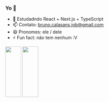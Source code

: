 ### Yo 👋

- 🌱 Estudadndo React + Next.js + TypeScript
- 📫 Contato: bruno.calasans.job@gmail.com
- 😄 Pronomes: ele / dele
- ⚡ Fun fact: não tem nenhum :V


<div>
  
  <img height='160' width='50vw' src='https://github-readme-stats.vercel.app/api?username=bruno-calasans&show_icons=true&theme=radical'/>
  <img height='160' width='50vw' src='https://github-readme-stats.vercel.app/api/top-langs/?username=bruno-calasans&layout=compact&theme=cobalt'>
  
<div/>

